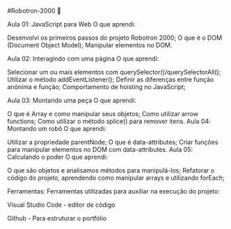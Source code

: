 #Robotron-2000 🤖

Aula 01: JavaScript para Web
O que aprendi:

Desenvolvi os primeiros passos do projeto Robotron 2000;
O que é o DOM (Document Object Model);
Manipular elementos no DOM.

Aula 02: Interagindo com uma página
O que aprendi:

Selecionar um ou mais elementos com querySelector()/querySelectorAll();
Utilizar o método addEventListener();
Definir as diferenças entre função anônima e função;
Comportamento de hoisting no JavaScript;

Aula 03: Montando uma peça
O que aprendi:

O que é Array e como manipular seus objetos;
Como utilizar arrow functions;
Como utilizar o método splice() para remover itens.
Aula 04: Montando um robô
O que aprendi:

Utilizar a propriedade parentNode;
O que é data-attributes;
Criar funções para manipular elementos no DOM com data-attributes.
Aula 05: Calculando o poder
O que aprendi:

O que são objetos e analisamos métodos para manipulá-los;
Refatorar o código do projeto, aprendendo como manipular arrays e utilizando forEach;

Ferramentas:
Ferramentas utilizadas para auxiliar na execução do projeto:

Visual Studio Code - editor de código

Github - Para estruturar o portfólio
